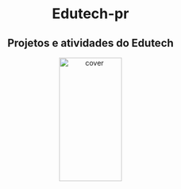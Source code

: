 <h1 align="center">Edutech-pr</h1>
<div align="center">
<h2>Projetos e atividades do Edutech</h2>


<img width="50%" height = "250px" src="https://media.giphy.com/media/iIqmM5tTjmpOB9mpbn/giphy.gif" alt="cover" />
</div>

</div
